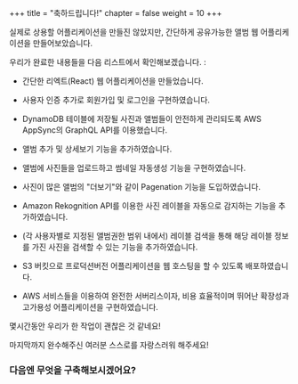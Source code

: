 +++
title = "축하드립니다!"
chapter = false
weight = 10
+++

실제로 상용할 어플리케이션을 만들진 않았지만, 간단하게 공유가능한 앨범 웹 어플리케이션을 만들어보았습니다.   

우리가 완료한 내용들을 다음 리스트에서 확인해보겠습니다. :

- 간단한 리엑트(React) 웹 어플리케이션을 만들었습니다.

- 사용자 인증 추가로 회원가입 및 로그인을 구현하였습니다.

- DynamoDB 테이블에 저장될 사진과 앨범들이 안전하게 관리되도록 AWS AppSync의 GraphQL API를 이용했습니다.

- 앨범 추가 및 상세보기 기능을 추가하였습니다.

- 앨범에 사진들을 업로드하고 썸네일 자동생성 기능을 구현하였습니다.

- 사진이 많은 앨범의 "더보기"와 같이 Pagenation 기능을 도입하였습니다.

- Amazon Rekognition API를 이용한 사진 레이블을 자동으로 감지하는 기능을 추가하였습니다.

- (각 사용자별로 지정된 앨범권한 범위 내에서) 레이블 검색을 통해 해당 레이블 정보를 가진 사진을 검색할 수 있는 기능을 추가하였습니다.

- S3 버킷으로 프로덕션버전 어플리케이션을 웹 호스팅을 할 수 있도록 배포하였습니다.

- AWS 서비스들을 이용하여 완전한 서버리스이자, 비용 효율적이며 뛰어난 확장성과 고가용성 어플리케이션을 구현하였습니다.

몇시간동안 우리가 한 작업이 괜찮은 것 같네요!

마지막까지 완수해주신 여러분 스스로를 자랑스러워 해주세요!

### 다음엔 무엇을 구축해보시겠어요?